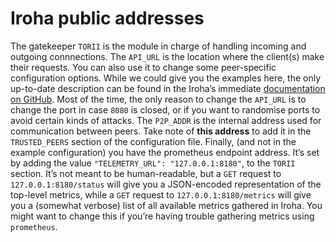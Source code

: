# Iroha public addresses

The gatekeeper `TORII` is the module in charge of handling incoming and outgoing connnections.
The `API_URL` is the location where the client(s) make their requests. You can also use it to change some peer-specific configuration options. While we could give you the examples here, the only up-to-date description can be found in the Iroha’s immediate [documentation on GitHub](https://github.com/hyperledger/iroha/blob/iroha2-dev/docs/source/references/api_spec.md). Most of the time, the only reason to change the `API_URL` is to change the port in case `8080` is closed, or if you want to randomise ports to avoid certain kinds of attacks.
The `P2P_ADDR` is the internal address used for communication between peers. Take note of **this address** to add it in the `TRUSTED_PEERS` section of the configuration file.
Finally, (and not in the example configuration) you have the prometheus endpoint address. It’s set by adding the value `"TELEMETRY_URL": "127.0.0.1:8180"`, to the `TORII` section. It’s not meant to be human-readable, but a `GET` request to `127.0.0.1:8180/status` will give you a JSON-encoded representation of the top-level metrics, while a `GET` request to `127.0.0.1:8180/metrics` will give you a (somewhat verbose) list of all available metrics gathered in Iroha. You might want to change this if you’re having trouble gathering metrics using `prometheus`.
